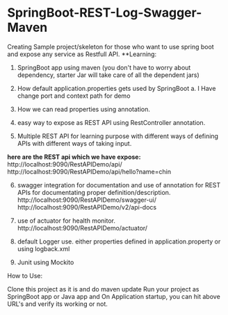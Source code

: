 # SpringBoot-REST-Log-Swagger-Maven

Creating Sample project/skeleton for those who want to use spring boot and expose any service as Restfull API. 
**Learning:

1. SpringBoot app using maven (you don't have to worry about dependency, starter Jar will take care of all the dependent jars)

2. How default application.properties gets used by SpringBoot 
    a. I Have change port and context path for demo

3. How we can read properties using annotation.

4. easy way to expose as REST API using RestController annotation.
5. Multiple REST API for learning purpose with different ways of defining APIs with different ways of taking input.

  **here are the REST api which we have expose:** 
  http://localhost:9090/RestAPIDemo/api/
  http://localhost:9090/RestAPIDemo/api/hello?name=chin

6. swagger integration for documentation and use of annotation for REST APIs for documentating proper definition/description.
  http://localhost:9090/RestAPIDemo/swagger-ui/
  http://localhost:9090/RestAPIDemo/v2/api-docs
  
7. use of actuator for health monitor.
   http://localhost:9090/RestAPIDemo/actuator/
      
8. default Logger use. either properties defined in application.property  or using logback.xml  
  
9. Junit using Mockito

How to Use:

Clone this project as it is and do maven update
Run your project as SpringBoot app or Java app and On Application startup, you can hit above URL's and verify its working or not.
